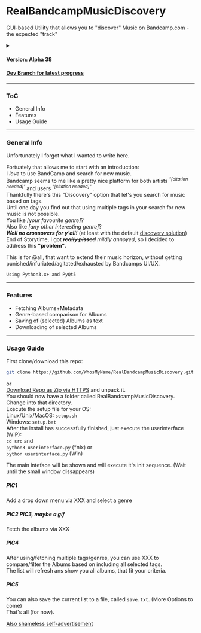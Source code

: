 # RealBandcampMusicDiscovery
GUI-based Utility that allows you to "discover" Music on Bandcamp.com - the expected "track"

<details> 
  <summary></summary>
  
## I like *really* bad puns
</details>  

#### Version: Alpha 38  
#### [Dev Branch for latest progress](https://github.com/WhosMyName/RealBandcampMusicDiscovery/tree/dev "Emergerd he's working in progress")  

------------------
### ToC
* General Info
* Features
* Usage Guide
------------------

### General Info

Unfortunately I forgot what I wanted to write here.  

Fortuately that allows me to start with an introduction:  
I *love* to use BandCamp and search for new music.  
Bandcamp seems to me like a pretty nice platform for both artists
<sup>
<i>"[citation needed]"</i>
</sup> and users<sup>
<i>"[citation needed]"</i>
</sup>.  
Thankfully there's this "Discovery" option that let's you search for music based on tags.  
Until one day you find out that using multiple tags in your search for new music is not possible.  
You like *[your favourite genre]*?  
Also like *[any other interesting genre]*?  
**_Well no crossovers for y'all!_** (at least with the default [discovery solution](https://bandcamp.com/#discover "https://bandcamp.com/#discover"))  
End of Storytime, I got ~~**_really pissed_**~~ *mildly annoyed*, so I decided to address this __"problem"__.  

This is for @all, that want to extend their music horizon, without getting punished/infuriated/agitated/exhausted by Bandcamps UI/UX. 

```Using Python3.x+ and PyQt5```

------------------

### Features

* Fetching Albums+Metadata
* Genre-based comparison for Albums
* Saving of (selected) Albums as text
* Downloading of selected Albums

------------------

### Usage Guide

First clone/download this repo:
```bash
git clone https://github.com/WhosMyName/RealBandcampMusicDiscovery.git
```
or  
[Download Repo as Zip via HTTPS](https://github.com/WhosMyName/RealBandcampMusicDiscovery/archive/master.zip) and unpack it.  
You should now have a folder called RealBandcampMusicDiscovery. Change into that directory.  
Execute the setup file for your OS:  
Linux/Unix/MacOS: `setup.sh`  
Windows: `setup.bat`  
After the install has successfully finished, just execute the userinterface (WIP):  
`cd src` and  
`python3 userinterface.py` (*nix) or  
`python userinterface.py` (Win)  

The main inteface will be shown and will execute it's init sequence. (Wait until the small window dissappears)  
##### PIC1

Add a drop down menu via XXX and select a genre  
##### PIC2 PIC3, maybe a gif

Fetch the albums via XXX
##### PIC4

After using/fetching multiple tags/genres, you can use XXX to compare/filter the Albums based on including all selected tags.  
The list will refresh ans show you all albums, that fit your criteria.  
##### PIC5

You can also save the current list to a file, called `save.txt`. (More Options to come)  
That's all (for now).  

[Also shameless self-advertisement](https://github.com/WhosMyName/BandCampLoader "Whos Downloader for Bandcamp -> https://github.com/WhosMyName/BandCampLoader")  

